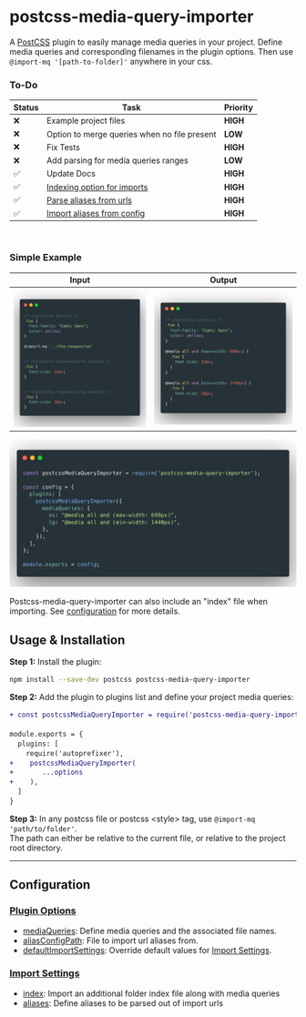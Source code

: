 # postcss-media-query-importer

A [PostCSS](https://github.com/postcss/postcss) plugin to easily manage media queries in your project. Define media queries and corresponding filenames in the plugin options. Then use `@import-mq '[path-to-folder]'` anywhere in your css.
<br/>

### To-Do

| Status | Task | Priority |
| --- | --- | --- |
| ❌ | Example project files | **HIGH** |
| ❌ | Option to merge queries when no file present | **LOW** |
| ❌ | Fix Tests | **HIGH** |
| ❌ | Add parsing for media queries ranges | **LOW** |
| ✅ | Update Docs | **HIGH** |
| ✅ | [Indexing option for imports](/docs/ImportSettings.md#index) | **HIGH** |
| ✅ | [Parse aliases from urls](/docs/ImportSettings.md#aliases) | **HIGH** |
| ✅ | [Import aliases from config](/docs/PluginOptions.md#aliasconfigpath) | **HIGH** |

<br/>

### <a name="#example"></a> Simple Example

| Input | Output |
| ------------- | ------------- |
| ![Example Input CSS](./docs/assets/example-input-css.png) | ![Example Output CSS](./docs/assets/example-output-css.png) |

![Example PostCSS Config](./docs/assets/example-postcss-config.png)

Postcss-media-query-importer can also include an "index" file when importing. See [configuration](#configuration) for more details.

## <a name="#installation"></a> Usage & Installation

**Step 1:** Install the plugin:

```sh
npm install --save-dev postcss postcss-media-query-importer
```

**Step 2:** Add the plugin to plugins list and define your project media queries:

```diff
+ const postcssMediaQueryImporter = require('postcss-media-query-importer')

module.exports = {
  plugins: [
    require('autoprefixer'),
+    postcssMediaQueryImporter(
+       ...options  
+    ),
  ]
}
```

**Step 3:** In any postcss file or postcss <style\> tag, use `@import-mq 'path/to/folder'`.
<br/>The path can either be relative to the current file, or relative to the project root directory.

---

## <a name="#configuration"></a> Configuration

### <a href="/docs/PluginOptions.md" style="color:inherit">Plugin Options</a>
- [mediaQueries](/docs/PluginOptions.md#mediaqueries): Define media queries and the associated file names.
- [aliasConfigPath](/docs/PluginOptions.md#aliasConfigPath): File to import url aliases from.
- [defaultImportSettings](/docs/PluginOptions.md#defaultImportSettings): Override default values for [Import Settings](/docs/ImportSettings.md).

### <a href="/docs/ImportSettings.md" style="color:inherit">Import Settings</a>
- [index](/docs/ImportSettings.md#index): Import an additional folder index file along with media queries
- [aliases](/docs/ImportSettings.md#aliases): Define aliases to be parsed out of import urls
